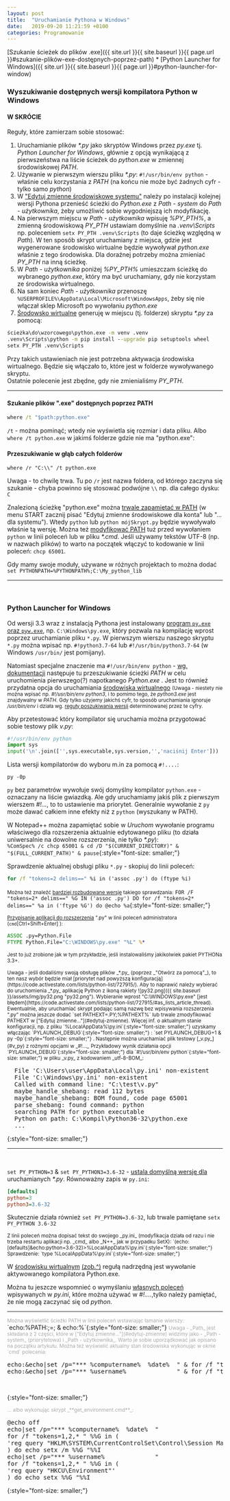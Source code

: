 ```yaml
---
layout: post
title:  "Uruchamianie Pythona w Windows"
date:   2019-09-20 11:21:59 +0100
categories: Programowanie
---
```


[Szukanie ścieżek do plików .exe]({{ site.url }}{{ site.baseurl }}{{ page.url }}#szukanie-plików-exe-dostępnych-poprzez-path) * [Python Launcher for Windows]({{ site.url }}{{ site.baseurl }}{{ page.url }}#python-launcher-for-window) 


### Wyszukiwanie dostępnych wersji kompilatora Python w Windows

#### W SKRÓCIE

Reguły, które zamierzam sobie stosować:

1. Uruchamianie plików _*.py_ jako skryptów Windows przez _py.exe_ tj. _Python Launcher for Windows_, głównie z opcją wynikającą z pierwszeństwa na liście ścieżek do _python.exe_ w zmiennej środowiskowej _PATH_.
2. Używanie w pierwszym wierszu pliku _*.py_: `#!/usr/bin/env python` - właśnie celu korzystania z _PATH_ (na końcu nie może być żadnych cyfr - tylko samo _python_)
3. W ["Edytuj zmienne środowiskowe systemu"](#edytuj-zmienne) należy po instalacji kolejnej wersji Pythona przenieść ścieżki do _Python.exe_ z _Path - system_ do _Path - użytkownika_, żeby umożliwić sobie wygodniejszą ich modyfikację.
4. Na pierwszym miejscu w _Path - użytkownika_ wpisuję *%PY_PTH%*, a zmienną środowiskową *PY_PTH* ustawiam domyślnie na _.venv\Scripts_ np. poleceniem `setx PY_PTH .venv\Scripts` (to daje ścieżkę względną w _Path_). W ten sposób skrypt uruchamiany z miejsca, gdzie jest wygenerowane środowisko wirtualne będzie wywoływał _python.exe_ właśnie z tego środowiska. Dla doraźnej potrzeby można zmieniać *PY_PTH* na inną ścieżkę.
5. W _Path - użytkownika_ poniżej *%PY_PTH%* umieszczam ścieżkę do wybranego _python.exe_, który ma być uruchamiany, gdy nie korzystam ze środowiska wirtualnego.
6. Na sam koniec _Path - użytkownika_  przenoszę `%USERPROFILE%\AppData\Local\Microsoft\WindowsApps`, żeby się nie włączał sklep Microsoft po wywołaniu _python.exe_
7. [Środowsko wirtualne](https://chriswarrick.com/blog/2018/09/04/python-virtual-environments/) generuję w miejscu (tj. folderze) skryptu _*.py_ za pomocą:
````bat
ścieżka\do\wzorcowego\python.exe -m venv .venv
.venv\Scripts\python -m pip install --upgrade pip setuptools wheel
setx PY_PTH .venv\Scripts
````
Przy takich ustawieniach nie jest potrzebna aktywacja środowiska wirtualnego. Będzie się włączało to, które jest w folderze wywoływanego skryptu.  
Ostatnie polecenie jest zbędne, gdy nie zmienialiśmy *PY_PTH*.  

- - - -

#### Szukanie plików ".exe" dostępnych poprzez PATH 

````bat
where /t "$path:python.exe"
````

`/t` - można pominąć; wtedy nie wyświetla się rozmiar i data pliku. Albo `where /t python.exe` w jakimś folderze gdzie nie ma "python.exe":

#### Przeszukiwanie w głąb całych folderów 

````
where /r "C:\\" /t python.exe
````
Uwaga - to chwilę trwa. Tu po `/r` jest nazwa foldera, od którego zaczyna się szukanie - chyba powinno się stosować podwójne `\\` np. dla całego dysku: `C`

Znalezioną ścieżkę  "python.exe" można <u>trwale zapamiętać w PATH<a id="edytuj-zmienne"></a></u> (w menu START zacznij pisać "Edytuj zmienne środowiskowe dla konta" lub "... dla systemu"). Wtedy `python` lub `python mójSkrypt.py` będzie wywoływało właśnie tą wersję. Można też [modyfikować PATH](https://docs.python.org/3/using/windows.html#excursus-setting-environment-variables) tuż przed wywołaniem `python` w linii poleceń lub w pliku _*.cmd_. Jeśli używamy tekstów UTF-8 (np. w nazwach plików) to warto na początek włączyć to kodowanie w linii poleceń: `chcp 65001`.

Gdy mamy swoje moduły, używane w różnych projektach to można dodać  
`set PYTHONPATH=%PYTHONPATH%;C:\My_python_lib`


- - - -
<br>

### Python Launcher for Windows

Od wersji 3.3 wraz z instalacją Pythona jest instalowany [program `py.exe` oraz `pyw.exe`](https://docs.python.org/3/using/windows.html#python-launcher-for-windows), np. `C:\Windows\py.exe`, który pozwala na kompilację wprost poprzez uruchamianie pliku `*.py`. W pierwszym wierszu naszego skryptu `*.py` można wpisać np. `#!python3.7-64` lub `#!/usr/bin/python3.7-64` (w Windows `/usr/bin/` jest pomijany). 

Natomiast specjalne znaczenie ma `#!/usr/bin/env python` - [wg. dokumentacji](https://docs.python.org/3/using/windows.html#shebang-lines) następuje tu przeszukiwanie ścieżki _PATH_ w celu uruchomienia pierwszego(?) napotkanego _Python.exe_ . Jest to również przydatna opcja do uruchamiania [środowiska wirtualnego](https://chriswarrick.com/blog/2018/09/04/python-virtual-environments/) <small>(Uwaga - niestety nie można wpisać np. _#!/usr/bin/env python3_, i to pomimo tego, że _python3.exe_ jest znajdywalny w _PATH_. Gdy tylko użyjemy jakichś cyfr, to sposób uruchamiania ignoruje _/usr/bin/env_ i działa wg. [reguły poszukiwania wersji](https://learning-python.com/py33-windows-launcher.html) determinowanej przez te cyfry.</small>

<a id="v_py"></a>Aby przetestować który kompilator się uruchamia można przygotować sobie testowy plik _v.py_:
````py
#!/usr/bin/env python
import sys
input('\n'.join(['',sys.executable,sys.version,'','naciśnij Enter']))
````

Lista wersji kompilatorów do wyboru m.in za pomocą `#!....`: 
````
py -0p
````
`py` bez parametrów wywołuje swój domyślny kompilator `python.exe` - oznaczany na liście gwiazdką. Ale gdy uruchamiamy jakiś plik z pierwszym wierszem _#!..._, to to ustawienie ma priorytet. Generalnie wywołanie z `py` może dawać całkiem inne efekty niż z `python` (wyszukany w PATH).

W Notepad++ można zapamiętać sobie w _Uruchom_ wywołanie programu właściwego dla rozszerzenia aktualnie edytowanego pliku (to działa uniwersalnie na dowolne rozszerzenia, nie tylko _*.py_):  
`%ComSpec% /c chcp 65001 & cd /D "$(CURRENT_DIRECTORY)" & "$(FULL_CURRENT_PATH)" & pause`{:style="font-size: smaller;"}

Sprawdzenie aktualnej obsługi pliku `*.py` - skopiuj do linii poleceń:
````bat
for /f "tokens=2 delims==" %i in ('assoc .py') do (ftype %i)
````
<small>Można też znaleźć [bardziej rozbudowane wersje](https://ss64.com/nt/ftype.html) takiego sprawdzania:</small>  `FOR /F "tokens=2* delims==" %G IN ('assoc .py') DO for /f "tokens=2* delims==" %a in ('ftype %G') do @echo %a`{:style="font-size: smaller;"}

<span style="font-size: smaller;"> [Przypisanie aplikacji do rozszerzenia](https://www.robvanderwoude.com/ntstart.php#FileAssociations) ".py" w linii poleceń administratora (`cmd`[Ctrl+Shift+Enter] ):</span>
````bat
ASSOC .py=Python.File
FTYPE Python.File="C:\WINDOWS\py.exe" "%L" %*
````

<small> Jest to już zrobione jak w tym przykładzie, jeśli instalowaliśmy jakikolwiek pakiet PYTHONa 3.3+.</small>

<span style="font-size: smaller;">
Uwaga - jeśli dodaliśmy swoją obsługę plików _*.py_ (poprzez _"Otwórz za pomocą"_), to ten nasz wybór będzie miał [priorytet nad powyższą konfiguracją](https://code.activestate.com/lists/python-list/727915/). Aby to naprawić należy wybierać do uruchomienia _*.py_ aplikację Python z ikoną rakiety ![py32.png]({{ site.baseurl }}/assets/img/py32.png "py32.png"). Wybieranie wprost "C:\WINDOWS\py.exe" [jest błędem](https://code.activestate.com/lists/python-list/727915/#as_lists_article_thread).
</span>

<span style="font-size: smaller;">
Ewentualnie, aby uruchamiać skrypt podając samą nazwę bez wpisywania rozszerzenia ".py" można jeszcze dodać  `set PATHEXT=.PY;%PATHEXT%`
lub trwale zmodyfikować PATHEXT w ["Edytuj zmienne..."](#edytuj-zmienne).
</span>

<span style="font-size: smaller;">
Więcej inf. o aktualnym stanie  konfiguracji, np. z pliku `%LocalAppData%\py.ini`{:style="font-size: smaller;"} uzyskamy włączając `PYLAUNCH_DEBUG`{:style="font-size: smaller;"} :  
`set PYLAUNCH_DEBUG=1 & py -0p`{:style="font-size: smaller;"} . Następnie można uruchamiać plik testowy [_v.py_](#v_py) z rożnymi opcjami w _#!..._</span>

<span style="font-size: smaller;">
Przykładowy wynik działania opcji  `PYLAUNCH_DEBUG`{:style="font-size: smaller;"} dla `#!/usr/bin/env python`{:style="font-size: smaller;"} w pliku _v.py_ z kodowaniem _utf-8-BOM_:</span>
<pre>  File 'C:\Users\user\AppData\Local\py.ini' non-existent  
  File 'C:\Windows\py.ini' non-existent  
  Called with command line: "C:\test\v.py"  
  maybe_handle_shebang: read 112 bytes  
  maybe_handle_shebang: BOM found, code page 65001  
  parse_shebang: found command: python  
  searching PATH for python executable  
  Python on path: C:\Kompil\Python36-32\python.exe  
  ...</pre>{:style="font-size: smaller;"} 

----
<br>

`set PY_PYTHON=3` & `set PY_PYTHON3=3.6-32` - 
[ustala domyślną wersję dla](https://docs.python.org/3/using/windows.html#customizing-default-python-versions)
 uruchamianych _*.py_. 
Równoważny zapis w `py.ini`:
````ini
[defaults]
python=3
python3=3.6-32
````
Skutecznie działa również `set PY_PYTHON=3.6-32`, lub trwale pamiętane `setx PY_PYTHON 3.6-32`


<span style="font-size: smaller;">
Z linii poleceń można dopisać tekst do swojego _py.ini_ (modyfikacja działa od razu i nie trzeba restartu aplikacji np. _cmd_ albo _N++_ jak w przypadku SetX): 
`(echo:[defaults]&echo:python=3.6-32)>%LocalAppData%\py.ini`{:style="font-size: smaller;"}  
Sprawdzenie: `type %LocalAppData%\py.ini`{:style="font-size: smaller;"}
</span>

W [środowisku wirtualnym](https://docs.python.org/3/library/venv.html) [(zob.^)](https://chriswarrick.com/blog/2018/09/04/python-virtual-environments/) regułą nadrzędną jest wywołanie aktywowanego kompilatora Python.exe.

Można tu jeszcze wspomnieć o wymyślaniu [własnych poleceń](https://www.python.org/dev/peps/pep-0397/#customized-commands) wpisywanych w _py.ini_, które można używać w _#!..._.,tylko należy pamiętać, że nie mogą zaczynać się od _python_.

- - - -

<span style="font-size: smaller; color:DarkGrey;">
Można wyświetlić ścieżki PATH w linii poleceń wstawiając łamanie wierszy:
</span>
`echo:%PATH:;=; & echo:%`{:style="font-size: smaller;"}  
<span style="font-size: smaller; color:DarkGrey;">
Uwaga - _Path_ jest składana z 2 części, które w ["Edytuj zmienne..."](#edytuj-zmienne) widzimy jako - _Path - system_ (priorytetowa) i _Path - użytkownika_. Warto je sobie uporządkować jak opisano na początku artykułu. 
</span>
<span style="font-size: smaller; color:DarkGrey;">
Można też wyświelić aktualny stan środowiska wykonując w oknie `cmd` polecenia:
</span>
<pre>
echo:&echo|set /p="*** %computername%  %date%  " & for /f "tokens=1,2,* " %G in ('reg query "HKLM\SYSTEM\CurrentControlSet\Control\Session Manager\Environment"') do @echo setx /m %G "%I
echo:&echo|set /p="*** %username%              " & for /f "tokens=1,2,* " %G in ('reg query "HKCU\Environment"') do @echo setx %G "%I

</pre>{:style="font-size: smaller;"} 

<span style="font-size: smaller; color:DarkGrey;">
... albo wykonując skrypt _**get_environment.cmd**_:
</span>
<pre>
@echo off
echo|set /p="*** %computername%  %date%  "
for /f "tokens=1,2,* " %%G in (
'reg query "HKLM\SYSTEM\CurrentControlSet\Control\Session Manager\Environment"'
) do echo setx /m %%G "%%I
echo|set /p="*** %username%              "
for /f "tokens=1,2,* " %%G in (
'reg query "HKCU\Environment"'
) do echo setx %%G "%%I
</pre>{:style="font-size: smaller;"} 
